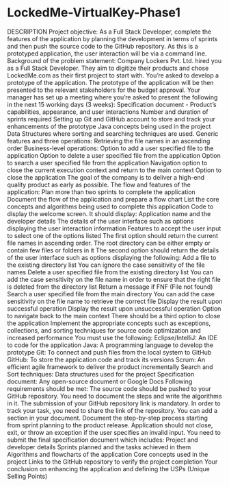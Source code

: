 # LockedMe-VirtualKey-Phase1
DESCRIPTION  Project objective:  As a Full Stack Developer, complete the features of the application by planning the development in terms of sprints and then push the source code to the GitHub repository. As this is a prototyped application, the user interaction will be via a command line.  Background of the problem statement:  Company Lockers Pvt. Ltd. hired you as a Full Stack Developer. They aim to digitize their products and chose LockedMe.com as their first project to start with. You’re asked to develop a prototype of the application. The prototype of the application will be then presented to the relevant stakeholders for the budget approval. Your manager has set up a meeting where you’re asked to present the following in the next 15 working days (3 weeks):  Specification document - Product’s capabilities, appearance, and user interactions  Number and duration of sprints required  Setting up Git and GitHub account to store and track your enhancements of the prototype  Java concepts being used in the project  Data Structures where sorting and searching techniques are used.  Generic features and three operations:  Retrieving the file names in an ascending order  Business-level operations:  Option to add a user specified file to the application  Option to delete a user specified file from the application  Option to search a user specified file from the application  Navigation option to close the current execution context and return to the main context  Option to close the application  The goal of the company is to deliver a high-end quality product as early as possible.  The flow and features of the application:  Plan more than two sprints to complete the application  Document the flow of the application and prepare a flow chart  List the core concepts and algorithms being used to complete this application  Code to display the welcome screen. It should display:  Application name and the developer details  The details of the user interface such as options displaying the user interaction information  Features to accept the user input to select one of the options listed  The first option should return the current file names in ascending order. The root directory can be either empty or contain few files or folders in it  The second option should return the details of the user interface such as options displaying the following:  Add a file to the existing directory list  You can ignore the case sensitivity of the file names  Delete a user specified file from the existing directory list  You can add the case sensitivity on the file name in order to ensure that the right file is deleted from the directory list  Return a message if FNF (File not found)  Search a user specified file from the main directory  You can add the case sensitivity on the file name to retrieve the correct file  Display the result upon successful operation  Display the result upon unsuccessful operation  Option to navigate back to the main context  There should be a third option to close the application  Implement the appropriate concepts such as exceptions, collections, and sorting techniques for source code optimization and increased performance  You must use the following:  Eclipse/IntelliJ: An IDE to code for the application  Java: A programming language to develop the prototype  Git: To connect and push files from the local system to GitHub  GitHub: To store the application code and track its versions  Scrum: An efficient agile framework to deliver the product incrementally  Search and Sort techniques: Data structures used for the project  Specification document: Any open-source document or Google Docs  Following requirements should be met:  The source code should be pushed to your GitHub repository. You need to document the steps and write the algorithms in it.  The submission of your GitHub repository link is mandatory. In order to track your task, you need to share the link of the repository. You can add a section in your document.  Document the step-by-step process starting from sprint planning to the product release.  Application should not close, exit, or throw an exception if the user specifies an invalid input.  You need to submit the final specification document which includes:  Project and developer details  Sprints planned and the tasks achieved in them  Algorithms and flowcharts of the application  Core concepts used in the project  Links to the GitHub repository to verify the project completion  Your conclusion on enhancing the application and defining the USPs (Unique Selling Points)
